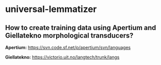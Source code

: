 # universal-lemmatizer

## How to create training data using Apertium and Giellatekno morphological transducers?

**Apertium:** <https://svn.code.sf.net/p/apertium/svn/languages>

**Giellatekno:** <https://victorio.uit.no/langtech/trunk/langs>
